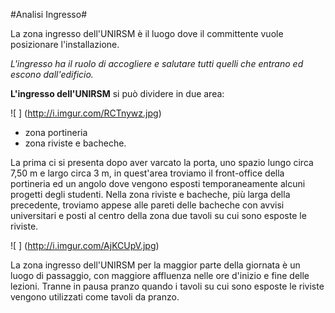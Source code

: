 #Analisi Ingresso#

La zona ingresso dell'UNIRSM è il luogo dove il committente vuole posizionare l'installazione. 

*L'ingresso ha il ruolo di accogliere e salutare tutti quelli che entrano ed escono dall'edificio.*

**L'ingresso dell'UNIRSM** si può dividere in due area:

![ ] (http://i.imgur.com/RCTnywz.jpg)


* zona portineria 
* zona riviste e bacheche. 

La prima ci si presenta dopo aver varcato la porta, uno spazio lungo circa 7,50 m e largo circa 3 m, in quest'area troviamo il front-office della portineria ed un angolo dove vengono esposti temporaneamente alcuni progetti degli studenti.
Nella zona riviste e bacheche, più larga della precedente, troviamo appese alle pareti delle bacheche con avvisi universitari e posti al centro della zona due tavoli su cui sono esposte le riviste.



![ ] (http://i.imgur.com/AjKCUpV.jpg)



La zona ingresso dell'UNIRSM per la maggior parte della giornata è un luogo di passaggio, con maggiore affluenza nelle ore d'inizio e fine delle lezioni. Tranne in pausa pranzo quando i tavoli su cui sono esposte le riviste vengono utilizzati come tavoli da pranzo.

